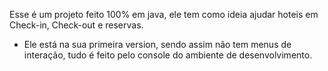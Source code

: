 Esse é um projeto feito 100% em java, ele tem como ideia ajudar hoteis em Check-in, Check-out e reservas.

- Ele está na sua primeira version, sendo assim não tem menus de interação, tudo é feito pelo console do ambiente de desenvolvimento.
